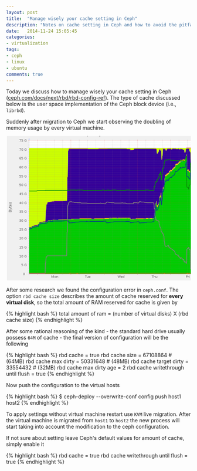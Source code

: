 ```yaml
---
layout: post
title:  "Manage wisely your cache setting in Ceph"
description: "Notes on cache setting in Ceph and how to avoid the pitfalls"
date:   2014-11-24 15:05:45
categories:
- virtualization
tags:
- ceph
- linux
- ubuntu
comments: true
---
```


Today we discuss how to manage wisely your cache setting in Ceph ([ceph.com/docs/next/rbd/rbd-config-ref](http://ceph.com/docs/next/rbd/rbd-config-ref/)). The type of cache discussed below is the user space implementation of the Ceph block device (i.e., `librbd`).

Suddenly after migration to Ceph we start observing the doubling of memory usage by every virtual machine.


![Ceph memory consumption is doubling](/public/images/manage-wisely-cache-setting-ceph-1.png)

After some research we found the configuration error in `ceph.conf`. The option `rbd cache size` describes the amount of cache reserved for **every virtual disk**, so the total amount of RAM reserved for cache is given by


{% highlight bash %}
total amount of ram = (number of virtual disks)  X  (rbd cache size)
{% endhighlight %}

After some rational reasoning of the kind - the standard hard drive usually possess `64M` of cache - the final version of configuration will be the following

{% highlight bash %}
rbd cache = true
rbd cache size = 67108864 # (64MB)
rbd cache max dirty = 50331648 # (48MB)
rbd cache target dirty = 33554432 # (32MB)
rbd cache max dirty age = 2
rbd cache writethrough until flush = true
{% endhighlight %}


Now push the configuration to the virtual hosts

{% highlight bash %}
$ ceph-deploy --overwrite-conf config push host1 host2
{% endhighlight %}

To apply settings without virtual machine restart use `KVM` live migration. After the virtual machine is migrated from `host1` to `host2` the new process will start taking into account the modification to the ceph configuration.

If not sure about setting leave Ceph's default values for amount of cache, simply enable it

{% highlight bash %}
rbd cache = true
rbd cache writethrough until flush = true
{% endhighlight %}
